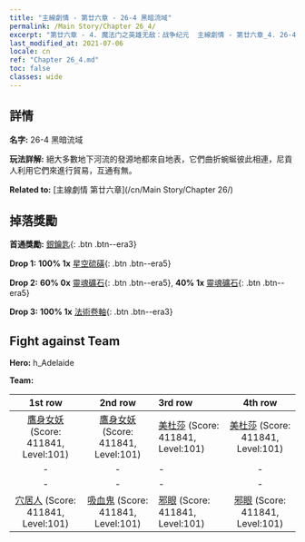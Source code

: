 ```yaml
---
title: "主線劇情 - 第廿六章 - 26-4 黑暗流域"
permalink: /Main Story/Chapter 26_4/
excerpt: "第廿六章 - 4. 魔法门之英雄无敌：战争纪元  主線劇情 - 第廿六章_4. 26-4 黑暗流域"
last_modified_at: 2021-07-06
locale: cn
ref: "Chapter 26_4.md"
toc: false
classes: wide
---
```


## 詳情

 **名字:** 26-4 黑暗流域

 **玩法詳解:** 絕大多數地下河流的發源地都來自地表，它們曲折蜿蜒彼此相連，尼貢人利用它們來進行貿易，互通有無。

 **Related to:** [主線劇情 第廿六章](/cn/Main Story/Chapter 26/)

## 掉落獎勵

 **首通獎勵:** [銀鑰匙](/cn/Items/con_693/){: .btn .btn--era3}

 **Drop 1:** **100% 1x** [星空硫磺](/cn/Items/mat_92/){: .btn .btn--era5}

 **Drop 2:** **60% 0x** [靈魂礦石](/cn/Items/mat_82/){: .btn .btn--era5}, **40% 1x** [靈魂礦石](/cn/Items/mat_82/){: .btn .btn--era5}

 **Drop 3:** **100% 1x** [法術卷軸](/cn/Items/con_694/){: .btn .btn--era3}


## Fight against Team
 **Hero:** h_Adelaide

 **Team:**


  | 1st row | 2nd row | 3rd row | 4th row |
  |:----:|:----:|:----|:----:|
  | [鷹身女妖](/cn/units/Harpy/) (Score: 411841, Level:101)  | [鷹身女妖](/cn/units/Harpy/) (Score: 411841, Level:101)  | [美杜莎](/cn/units/Medusa/) (Score: 411841, Level:101)  | [美杜莎](/cn/units/Medusa/) (Score: 411841, Level:101)  |
  | - | - | - | - |
  | - | - | - | - |
  | [穴居人](/cn/units/Troglodyte/) (Score: 411841, Level:101)  | [吸血鬼](/cn/units/Vampire/) (Score: 411841, Level:101)  | [邪眼](/cn/units/Beholder/) (Score: 411841, Level:101)  | [邪眼](/cn/units/Beholder/) (Score: 411841, Level:101)  |


